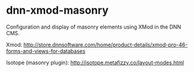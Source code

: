 # dnn-xmod-masonry
Configuration and display of masonry elements using XMod in the DNN CMS.

Xmod: http://store.dnnsoftware.com/home/product-details/xmod-pro-46-forms-and-views-for-databases

Isotope (masonry plugin): http://isotope.metafizzy.co/layout-modes.html

